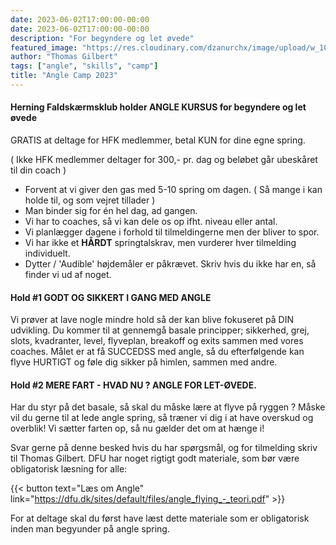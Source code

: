 ```yaml
---
date: 2023-06-02T17:00:00-00:00
date: 2023-06-02T17:00:00-00:00
description: "For begyndere og let øvede"
featured_image: "https://res.cloudinary.com/dzanurchx/image/upload/w_1000,ar_16:9,c_fill,g_auto,e_sharpen/v1698593834/hfksource/images/Screenshot_2023-09-08_at_10.48.09_fcqn04.png"
author: "Thomas Gilbert"
tags: ["angle", "skills", "camp"]
title: "Angle Camp 2023"
---
```


#### Herning Faldskærmsklub holder ANGLE KURSUS for begyndere og let øvede
GRATIS at deltage for HFK medlemmer, betal KUN for dine egne spring.

( Ikke HFK medlemmer deltager for 300,- pr. dag og beløbet går ubeskåret til din coach )

* Forvent at vi giver den gas med 5-10 spring om dagen. ( Så mange i kan holde til, og som vejret tillader )
* Man binder sig for én hel dag, ad gangen.
* Vi har to coaches, så vi kan dele os op ifht. niveau eller antal.
* Vi planlægger dagene i forhold til tilmeldingerne men der bliver to spor.
* Vi har ikke et **HÅRDT** springtalskrav, men vurderer hver tilmelding individuelt.
* Dytter / 'Audible' højdemåler er påkrævet. Skriv hvis du ikke har en, så finder vi ud af noget.

#### Hold #1 GODT OG SIKKERT I GANG MED ANGLE
Vi prøver at lave nogle mindre hold så der kan blive fokuseret på DIN udvikling. Du kommer til at gennemgå basale principper; sikkerhed, grej, slots, kvadranter, level, flyveplan, breakoff og exits sammen med vores coaches. Målet er at få SUCCEDSS med angle, så du efterfølgende kan flyve HURTIGT og føle dig sikker på himlen, sammen med andre.

#### Hold #2 MERE FART - HVAD NU ? ANGLE FOR LET-ØVEDE.
Har du styr på det basale, så skal du måske lære at flyve på ryggen ? Måske vil du gerne til at lede angle spring, så træner vi dig i at have overskud og overblik! Vi sætter farten op, så nu gælder det om at hænge i!

Svar gerne på denne besked hvis du har spørgsmål, og for tilmelding skriv til Thomas Gilbert.
DFU har noget rigtigt godt materiale, som bør være obligatorisk læsning for alle:

{{< button text="Læs om Angle" link="https://dfu.dk/sites/default/files/angle_flying_-_teori.pdf" >}}

For at deltage skal du først have læst dette materiale som er obligatorisk inden man begyunder på angle spring.